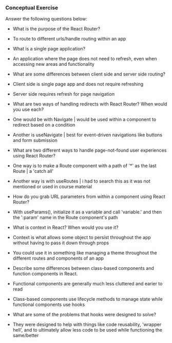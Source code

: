 ### Conceptual Exercise

Answer the following questions below:

-  What is the purpose of the React Router?
-  To route to different urls/handle routing within an app

-  What is a single page application?
-  An application where the page does not need to refresh, even when accessing new areas and functionality

-  What are some differences between client side and server side routing?
-  Client side is single page app and does not require refreshing
-  Server side requires refresh for page navigation

-  What are two ways of handling redirects with React Router? When would you use each?
-  One would be with Navigate | would be used within a component to redirect based on a condition
-  Another is useNavigate | best for event-driven navigations like buttons and form submission

-  What are two different ways to handle page-not-found user experiences using React Router?
-  One way is to make a Route component with a path of '\*' as the last Route | a 'catch all'
-  Another way is with useRoutes | i had to search this as it was not mentioned or used in course material

-  How do you grab URL parameters from within a component using React Router?
-  With useParams(), initialize it as a variable and call 'variable.' and then the ':param' name in the Route component's path

-  What is context in React? When would you use it?
-  Context is what allows some object to persist throughout the app without having to pass it down through props
-  You could use it in something like managing a theme throughout the different routes and components of an app

-  Describe some differences between class-based components and function components in React.
-  Functional components are generally much less cluttered and earier to read
-  Class-based components use lifecycle methods to manage state while functional components use hooks

-  What are some of the problems that hooks were designed to solve?
-  They were designed to help with things like code reusability, 'wrapper hell', and to ultimately allow less code to be used while functioning the same/better
